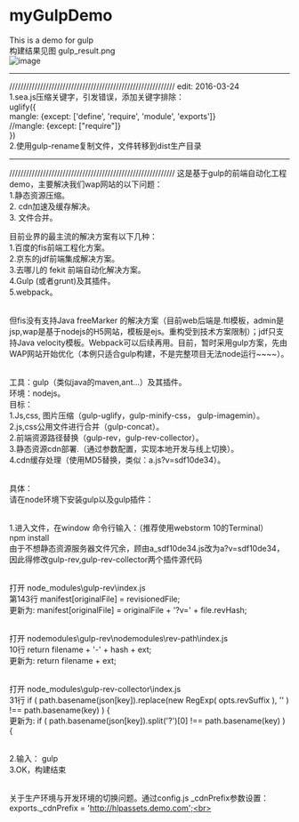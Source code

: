 # myGulpDemo<br> 
This is a demo for gulp <br> 
构建结果见图 gulp_result.png <br>
![image](https://github.com/huanglp47/myGulpProject/blob/master/gulp_result.png)  

-------------------------------------
///////////////////////////////////////////////////////////
edit: 2016-03-24<br>
1.sea.js压缩关键字，引发错误，添加关键字排除：<br> 
uglify({<br> 
            mangle: {except: ['define', 'require', 'module', 'exports']}<br> 
            //mangle: {except: ["require"]}<br> 
        })<br>2.使用gulp-rename复制文件，文件转移到dist生产目录<br> 
        
------------------------------------------------------------
///////////////////////////////////////////////////////////
这是基于gulp的前端自动化工程demo，主要解决我们wap网站的以下问题：<br> 
1.静态资源压缩。<br> 
2. cdn加速及缓存解决。<br> 
3. 文件合并。<br> 

目前业界的最主流的解决方案有以下几种：<br> 
1.百度的fis前端工程化方案。<br> 
2.京东的jdf前端集成解决方案。<br> 
3.去哪儿的 fekit 前端自动化解决方案。<br> 
4.Gulp (或者grunt)及其插件。<br> 
5.webpack。<br> <br> 

但fis没有支持Java freeMarker 的解决方案（目前web后端是.ftl模板，admin是jsp,wap是基于nodejs的H5网站，模板是ejs。重构受到技术方案限制）；jdf只支持Java velocity模板。Webpack可以后续再用。目前，暂时采用gulp方案，先由WAP网站开始优化（本例只适合gulp构建，不是完整项目无法node运行~~~~）。<br> <br> 

工具：gulp（类似java的maven,ant...）及其插件。<br> 
环境：nodejs。<br> 
目标：<br> 
1.Js,css, 图片压缩（gulp-uglify，gulp-minify-css， gulp-imagemin）。<br> 
2.js,css公用文件进行合并（gulp-concat）。<br> 
2.前端资源路径替换（gulp-rev，gulp-rev-collector）。<br> 
3.静态资源cdn部署.（通过参数配置，实现本地开发与线上切换）。<br> 
4.cdn缓存处理（使用MD5替换，类似：a.js?v=sdf10de34）。<br> <br> 

具体：<br> 
请在node环境下安装gulp以及gulp插件：<br> <br> 

1.进入文件，在window 命令行输入：（推荐使用webstorm 10的Terminal）<br> 
npm install <br> 
由于不想静态资源服务器文件冗余，顾由a_sdf10de34.js改为a?v=sdf10de34，因此得修改gulp-rev,gulp-rev-collector两个插件源代码<br> <br> 

打开 node_modules\gulp-rev\index.js  <br> 
第143行 manifest[originalFile] = revisionedFile; <br> 
更新为: manifest[originalFile] = originalFile + '?v=' + file.revHash;<br> <br> 

打开 nodemodules\gulp-rev\nodemodules\rev-path\index.js<br> 
10行 return filename + '-' + hash + ext;<br> 
更新为: return filename + ext;<br> <br> 

打开 node_modules\gulp-rev-collector\index.js<br> 
31行 if ( path.basename(json[key]).replace(new RegExp( opts.revSuffix ), '' ) !== path.basename(key) ) {<br> 
更新为: if ( path.basename(json[key]).split('?')[0] !== path.basename(key) ) {<br> <br> 

2.输入： gulp  <br> 
3.OK，构建结束 <br> <br> 

关于生产环境与开发环境的切换问题。通过config.js _cdnPrefix参数设置：<br> 
exports._cdnPrefix = 'http://hlpassets.demo.com';<br> 
















